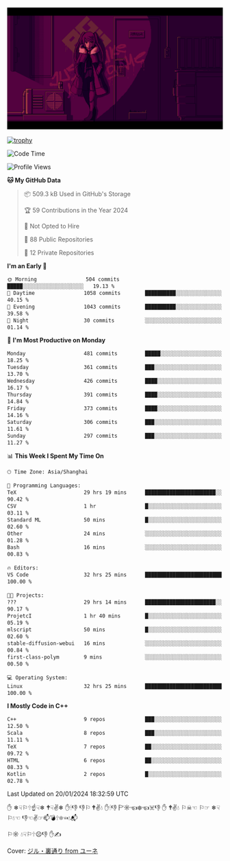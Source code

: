 ![](imgs/main.png)

[![trophy](https://github-profile-trophy.vercel.app/?username=NeilKleistGao&theme=dracula)](https://github.com/ryo-ma/github-profile-trophy)

<!--START_SECTION:waka-->
![Code Time](http://img.shields.io/badge/Code%20Time-556%20hrs%2023%20mins-blue)

![Profile Views](http://img.shields.io/badge/Profile%20Views-0-blue)

**🐱 My GitHub Data** 

> 📦 509.3 kB Used in GitHub's Storage 
 > 
> 🏆 59 Contributions in the Year 2024
 > 
> 🚫 Not Opted to Hire
 > 
> 📜 88 Public Repositories 
 > 
> 🔑 12 Private Repositories 
 > 
**I'm an Early 🐤** 

```text
🌞 Morning                504 commits         █████░░░░░░░░░░░░░░░░░░░░   19.13 % 
🌆 Daytime                1058 commits        ██████████░░░░░░░░░░░░░░░   40.15 % 
🌃 Evening                1043 commits        ██████████░░░░░░░░░░░░░░░   39.58 % 
🌙 Night                  30 commits          ░░░░░░░░░░░░░░░░░░░░░░░░░   01.14 % 
```
📅 **I'm Most Productive on Monday** 

```text
Monday                   481 commits         █████░░░░░░░░░░░░░░░░░░░░   18.25 % 
Tuesday                  361 commits         ███░░░░░░░░░░░░░░░░░░░░░░   13.70 % 
Wednesday                426 commits         ████░░░░░░░░░░░░░░░░░░░░░   16.17 % 
Thursday                 391 commits         ████░░░░░░░░░░░░░░░░░░░░░   14.84 % 
Friday                   373 commits         ████░░░░░░░░░░░░░░░░░░░░░   14.16 % 
Saturday                 306 commits         ███░░░░░░░░░░░░░░░░░░░░░░   11.61 % 
Sunday                   297 commits         ███░░░░░░░░░░░░░░░░░░░░░░   11.27 % 
```


📊 **This Week I Spent My Time On** 

```text
🕑︎ Time Zone: Asia/Shanghai

💬 Programming Languages: 
TeX                      29 hrs 19 mins      ███████████████████████░░   90.42 % 
CSV                      1 hr                █░░░░░░░░░░░░░░░░░░░░░░░░   03.11 % 
Standard ML              50 mins             █░░░░░░░░░░░░░░░░░░░░░░░░   02.60 % 
Other                    24 mins             ░░░░░░░░░░░░░░░░░░░░░░░░░   01.28 % 
Bash                     16 mins             ░░░░░░░░░░░░░░░░░░░░░░░░░   00.83 % 

🔥 Editors: 
VS Code                  32 hrs 25 mins      █████████████████████████   100.00 % 

🐱‍💻 Projects: 
???                      29 hrs 14 mins      ███████████████████████░░   90.17 % 
ProjetcI                 1 hr 40 mins        █░░░░░░░░░░░░░░░░░░░░░░░░   05.19 % 
mlscript                 50 mins             █░░░░░░░░░░░░░░░░░░░░░░░░   02.60 % 
stable-diffusion-webui   16 mins             ░░░░░░░░░░░░░░░░░░░░░░░░░   00.84 % 
first-class-polym        9 mins              ░░░░░░░░░░░░░░░░░░░░░░░░░   00.50 % 

💻 Operating System: 
Linux                    32 hrs 25 mins      █████████████████████████   100.00 % 
```

**I Mostly Code in C++** 

```text
C++                      9 repos             ███░░░░░░░░░░░░░░░░░░░░░░   12.50 % 
Scala                    8 repos             ███░░░░░░░░░░░░░░░░░░░░░░   11.11 % 
TeX                      7 repos             ██░░░░░░░░░░░░░░░░░░░░░░░   09.72 % 
HTML                     6 repos             ██░░░░░░░░░░░░░░░░░░░░░░░   08.33 % 
Kotlin                   2 repos             █░░░░░░░░░░░░░░░░░░░░░░░░   02.78 % 
```




 Last Updated on 20/01/2024 18:32:59 UTC
<!--END_SECTION:waka-->

✋ ❄☟⚐🕆☝☟❄ 🕈☟✌❄ ✋🕯👎 👎⚐ 🕈✌💧 ✋🕯👎 🏱☼☜❄☜☠👎 ✋ 🕈✌💧 ⚐☠☜ ⚐☞ ❄☟⚐💧☜ 👎☜✌☞📫💣🕆❄☜💧📬

⚐☼ 💧☟⚐🕆☹👎 ✋✍

Cover: [ジル・裏通り from ユーネ](https://www.pixiv.net/artworks/62127066)
